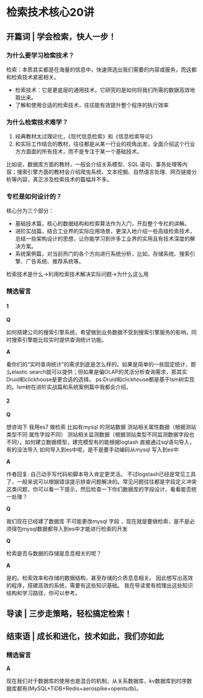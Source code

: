 # 检索技术核心20讲 #

## 开篇词 | 学会检索，快人一步！ ##

### 为什么要学习检索技术？ ###

检索：本质其实都是在海量的信息中，快速筛选出我们需要的内容或服务，而这都和检索技术紧密相关。

* 检索技术：它是更底层的通用技术，它研究的是如何将我们所需的数据高效地取出来。
* 了解和使用合适的检索技术，往往能有效提升整个程序的执行效率

### 为什么检索技术难学？ ###

1. 经典教材太过理论化，《现代信息检索》和《信息检索导论》
2. 和实际工作结合的教材，往往都是从某一行业的视角出发，全面介绍这个行业方方面面的所有技术，而不是专注于某一个基础技术。

比如说，数据库方面的教材，一般会介绍关系模型、SQL 语句、事务处理等内容；搜索引擎方面的教材会介绍爬虫系统、文本挖掘、自然语言处理、网页链接分析等内容，真正涉及检索技术的篇幅并不多。

### 专栏是如何设计的？ ###

核心分为三个部分：

* 基础技术篇，核心的数据结构和检索算法作为入门，开启整个专栏的讲解。
* 进阶实战篇，结合工业界的实际应用场景，更深入地介绍一些高级检索技术，总结一些架构设计的思想，让你能学习到许多工业界的实用且有技术深度的解决方案。
* 系统案例篇，对当前热门的各个方向进行系统分析，比如，存储系统、搜索引擎、广告系统、推荐系统等。

检索技术是什么->利用检索技术解决实际问题->为什么这么用

### 精选留言 ###

#### 1 ####

**Q**

如何搭建公司的搜索引擎系统，希望做到业务数据不受到搜索引擎服务的影响，同时搜索引擎能比较实时提供查询统计功能。

**A**

看你们的“实时查询统计”的需求到底是怎么样的。如果是简单的一些固定统计，那么elastic search就可以提供；但如果是偏OLAP的灵活分析查询需求，那其实Druid和clickhouse是更合适的选择。
ps:Druid和clickhouse都是基于lsm树实现的。lsm树在进阶实战篇和系统案例篇中我都会介绍。

#### 2 ####

**Q**

想咨询下 我用es7 做检索 比如有mysql 的测站数据 测站相关属性数据（根据测站类型不同 属性字段不同） 测站相关监测数据（根据测站类型不同监测数据字段也不同）。如何建立数据模型，建完模型有的能根据logtash 直接通过sql语句导入，有的没法导入 如何导入到es中呢，是不是要手动编码从mysql 写入到es中

**A**

作者回复: 自己动手写代码和脚本导入肯定更灵活。
不过logstash已经是常见工具了，一般来说可以根据错误提示排查问题解决的。常见问题往往都是字段定义冲突这类问题，你可以看一下提示，然后检查一下你们数据库的字段设计，看看能否统一处理？

**Q**

我们现在已经建了数据库 不可能更改mysql 字段 ，现在就是要做检索，是不是必须得包mysql数据都导入到es中才能进行检索的开发

**Q**

检索是否与数据的存储是息息相关的呢？

**A**

是的。检索效率和存储的数据结构，甚至存储的介质息息相关。
因此想写出高效的程序，搭建高效的系统，需要有这些知识基础。
我在导读里有梳理出这些知识结构和学习路径，你可以参考。

## 导读 | 三步走策略，轻松搞定检索！ ##

## 结束语 | 成长和进化，技术如此，我们亦如此 ##

### 精选留言 ###

**A**

现在我们对于数据库的使用也是混合的机制，从关系数据库，kv数据库到时序数据库都有(MySQL+TiDB+Redis+aerospike+opentsdb)。

